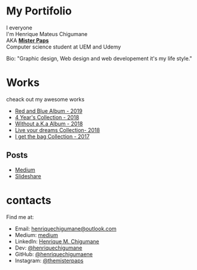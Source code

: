 # My Portifolio
I everyone <br> 
 I'm Henrique Mateus Chigumane <br>
 AKA <strong>[Mister Paps](https://www.instagram.com/themisterpaps)</strong><br> 
 Computer science student at UEM and Udemy 

 Bio: "Graphic design, Web design and web developement it's my life style."

 # Works
 cheack out my awesome works
  - [Red and Blue Album - 2019](https://photos.app.goo.gl/cp4Kv9dB6WZaQX9M7) 
  - [4 Year's Collection - 2018](https://photos.app.goo.gl/2j4dkkMSPbykZBzk7)
  - [Without a.K.a Album - 2018](https://photos.app.goo.gl/cG46ip3qKeBEMwBXA)
  - [Live your dreams Collection- 2018](https://photos.app.goo.gl/LZAGphgimEqgx6FT6)
  - [I get the bag Collection - 2017](https://photos.app.goo.gl/gTZ7VKGpEgMuRwd5A)  
  ## Posts  
  - [Medium ](http://#.com/)
  - [Slideshare ](http://slideshare.com/)

  # contacts
  Find me at:  
- Email: henriquechigumane@outlook.com  
- Medium: [medium]()
- LinkedIn: [Henrique M. Chigumane]()
- Dev: [@henriquechigumane](https://dev.to/henriquechigumane)
- GitHub: [@henriquechigumaene](https://github.com/HenriqueChigumane/)
- Instagram: [@themisterpaps](https://www.instagram.com/themisterpaps)

